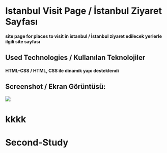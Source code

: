 <h1>Istanbul Visit Page / İstanbul Ziyaret Sayfası</h1>
<h4>site page for places to visit in istanbul / İstanbul ziyaret edilecek yerlerle ilgili site sayfası</h4>


<h2>Used Technologies / Kullanılan Teknolojiler</h2>
<h4>HTML-CSS / HTML, CSS ile dinamik yapı desteklendi</h4>

<h2>Screenshot / Ekran Görüntüsü:</h2>

 ![](istanbul-study.gif)

# kkkk
# Second-Study
